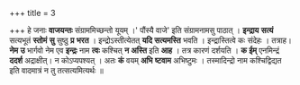 +++
title = 3

+++
हे जनाः **वाजयन्तः** संग्राममिच्छन्तो यूयम् ।' पौंस्यै वाजे' इति संग्रामनामसु पाठात् । **इन्द्राय** **सत्यं** सत्यभूतं **स्तोमं** **सु** सुष्ठु **प्र** **भरत** । इन्द्रोऽस्तीत्येतत् **यदि** **सत्यमस्ति** भवति । इन्द्रास्तित्वे कः संदेहः । तत्राह। **नेम** **उ** भार्गवो नेम एव **इन्द्रः** नाम **त्वः** कश्चित् **न** **अस्ति** इति **आह** । तत्र कारणं दर्शयति । **क** **ईम्** एनमिन्द्रं **ददर्श** अद्राक्षीत्। न कोऽप्यपश्यत् । अतः **कं** वयम् **अभि** **ष्टवाम** अभिष्टुमः । तस्मादिन्द्रो नाम कश्चिद्विद्यत इति वादमात्रं न तु तत्सत्यमित्यर्थः ॥
